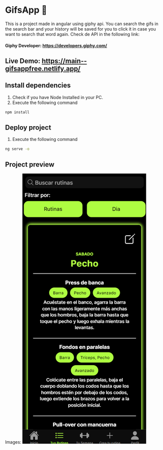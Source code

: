 # GifsApp 📳

This is a project made in angular using giphy api. You can search the gifs in the search bar and your history will be saved for you to click it in case you want to search that word again. Check de API in the following link:
 #### Giphy Developer: https://developers.giphy.com/ 

## Live Demo: https://main--gifsappfree.netlify.app/ 

## Install dependencies
1. Check if you have Node Installed in your PC.
2. Execute the following command

```sh
npm install
```
## Deploy project

1. Execute the following command

```sh
ng serve -o
```

## Project preview

Images: ![Image text](https://github.com/LucasHerrero/The-Path/blob/main/tusrutinas.png)
